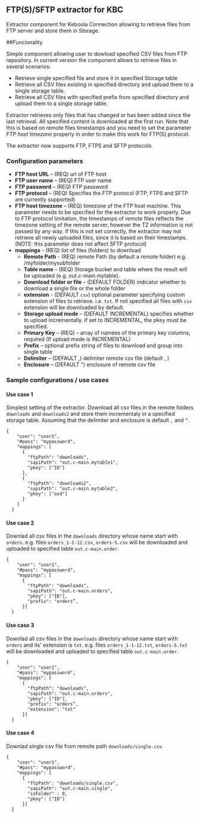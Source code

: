 ## FTP(S)/SFTP extractor for KBC
Extractor component for Keboola Connection allowing to retrieve files from FTP
server and store them in Storage. 

##Funcionality

Simple component allowing user to dowload specified CSV files from FTP
repository. In current version the component allows to retrieve files
in several scenarios:

- Retrieve	single specified file and store it in specified Storage table 
- Retrieve all CSV files existing in specified directory and upload them to a
	single storage table. 
- Retrieve all CSV files with specified prefix from specified directory and
	upload them to a single storage table. 

Extractor retrieves only files that has changed or has been added since the
last retrieval. All specified content is downloaded at the first run. Note that this is based on remote files timestamps and you need to set the parameter *FTP host timezone*  properly in order to make this work for FTP(S) protocol. 

The extractor now supports FTP, FTPS and SFTP protocols.

### Configuration parameters
- **FTP host URL** – (REQ) url of FTP host  
- **FTP user name** – (REQ) FTP user name  
- **FTP password** – (REQ) FTP password 
- **FTP protocol** – (REQ) Specifies the FTP protocol (FTP, FTPS and SFTP are currently supported) 
- **FTP host timezone** – (REQ) timezone of the FTP host machine. This parameter needs to be specified for the extractor to work properly. Due to FTP protocol limitation, the timestamps of remote files reflects the timezone setting of the remote server, however the TZ information is not passed by any way. If this is not set correctly, the extractor may not retrieve all newly uploaded files, since it is based on their timestamps. (NOTE: this parameter does not affect SFTP protocol) 
- **mappings** - (REQ) list of files (folders) to 	download 
    - **Remote Path** - (REQ) remote Path (by default a
		remote folder) e.g. /myfolder/mysubfolder
    - **Table name** – (REQ) Storage bucket and table where the result will be uploaded (e.g. out.c-main.mytable).
    - **Download folder or file** – (DEFAULT FOLDER) indicator whether to
		download a single file or the whole folder 
    - **extension** - (DEFAULT `csv`) optional parameter specifying custom extension of files to retrieve. i.e. `txt`. If not specified all files with `csv` extension will be downloaded by default.
    - **Storage upload mode** – (DEFAULT INCREMENTAL) specifies whether
		to upload incrementally. If set to INCREMENTAL, the pkey must be
		specified. 		 
    - **Primary Key** – (REQ) – array of namees of the primary key columns, required (If upload mode is INCREMENTAL)
    - **Prefix** – optional prefix string of files to	download and group into single table 
    - **Delimiter** – (DEFAULT ,) delimiter remote csv file	(default , ) 
    - **Enclosure** – (DEFAULT ") enclosure of remote csv file

### Sample configurations / use cases

#### Use case 1

Simplest setting of the extractor. Download all
csv files in the remote folders `downloads` and `downloads2` and store
them incrementaly in a specified storage table. Assuming that the
delimiter and enclosure is default `,` and `“`.

    {
        "user": "user1",
        "#pass": "mypassword",
        "mappings": [
          {
            "ftpPath": "downloads",
            "sapiPath": "out.c-main.mytable1",
            "pkey": ["ID"]
          },
          {
            "ftpPath": "downloads2",
            "sapiPath": "out.c-main.mytable2",
            "pkey": ["asd"]
          }
        ]
      }
      
#### Use case 2

Downlad all csv files in the `downloads` directory whose name start with `orders`. e.g. files `orders_1-1-12.csv`, `orders-5.csv` will be downloaded and uploaded to specified table `out.c-main.order`.

    {
        "user": "user1",
        "#pass": "mypassword",
        "mappings": [
          {
            "ftpPath": "downloads",
            "sapiPath": "out.c-main.orders",
            "pkey": ["ID"],
            "prefix": "orders”,
          }]
      }
#### Use case 3

Downlad all csv files in the `downloads` directory whose name start with `orders` and its' extension is `txt`. e.g. files `orders_1-1-12.txt`, `orders-5.txt` will be downloaded and uploaded to specified table `out.c-main.order`.

    {
        "user": "user1",
        "#pass": "mypassword",
        "mappings": [
          {
            "ftpPath": "downloads",
            "sapiPath": "out.c-main.orders",
            "pkey": ["ID"],
            "prefix": "orders”,
            "extension": "txt" 
          }]
      }
#### Use case 4
Downlad single csv file from remote path
`downloads/single.csv`. 

    {
        "user": "user1",
        "#pass": "mypassword",
        "mappings": [
          {
            "ftpPath": "downloads/single.csv",
            "sapiPath": "out.c-main.single",
            "isFolder" : 0,
            "pkey": ["ID"]
          }]
      }